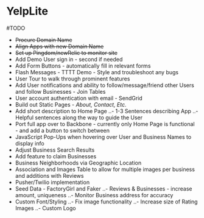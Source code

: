 # YelpLite



#TODO

- ~~Procure Domain Name~~
- ~~Align Apps with new Domain Name~~
- ~~Set up Pingdom/newRelic to monitor site~~
- Add Demo User sign in - second if needed
- Add Form Buttons - automatically fill in relevant forms
- Flash Messages - TTTT Demo - Style and troubleshoot any bugs
- User Tour to walk through prominent features
- Add User notifications and ability to follow/message/friend other Users and follow Businesses - Join Tables
- User account authentication with email - SendGrid
- Build out Static Pages - *About, Contact, Etc.*
- Add short description to Home Page
..- 1-3 Sentences describing App
..- Helpful sentences along the way to guide the User
- Port full app over to Backbone - currently only Home Page is functional - and add a button to switch between
- JavaScript Pop-Ups when hovering over User and Business Names to display info
- Adjust Business Search Results
- Add feature to claim Businesses
- Business Neighborhoods via Geographic Location
- Association and Images Table to allow for multiple images per business and additions with Reviews
- Pusher/Twilio implementation
- Seed Data - FactoryGirl and Faker
..- Reviews & Businesses - increase amount, uniqueness
..- Monitor Business address for accuracy
- Custom Font/Styling
..- Fix image functionality
..- Increase size of Rating Images
..- Custom Logo
